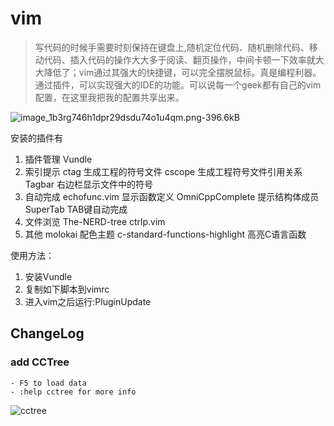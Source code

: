 # vim
> 写代码的时候手需要时刻保持在键盘上,随机定位代码、随机删除代码、移动代码、插入代码的操作大大多于阅读、翻页操作，中间卡顿一下效率就大大降低了；vim通过其强大的快捷键，可以完全摆脱鼠标。真是编程利器。通过插件，可以实现强大的IDE的功能。可以说每一个geek都有自己的vim配置，在这里我把我的配置共享出来。

![image_1b3rg746h1dpr29dsdu74o1u4qm.png-396.6kB][1]

安装的插件有

1. 插件管理
   Vundle
2. 索引提示
   ctag             生成工程的符号文件
   cscope           生成工程符号文件引用关系
   Tagbar           右边栏显示文件中的符号
3. 自动完成
   echofunc.vim     显示函数定义
   OmniCppComplete  提示结构体成员
   SuperTab         TAB键自动完成
4. 文件浏览
   The-NERD-tree
   ctrlp.vim
5. 其他
   molokai          配色主题
   c-standard-functions-highlight  高亮C语言函数


使用方法：
1. 安装Vundle
2. 复制如下脚本到vimrc
3. 进入vim之后运行:PluginUpdate

ChangeLog
------

### add CCTree
	- F5 to load data
	- :help cctree for more info
![cctree](http://static.zybuluo.com/shenyuflying/n9ge1arlt4vbsuj5j2scm0g4/cctree.png)

[1]: http://static.zybuluo.com/shenyuflying/cj63bslrkuvv0nidd53wser8/image_1b3rg746h1dpr29dsdu74o1u4qm.png
[2]: http://static.zybuluo.com/shenyuflying/n9ge1arlt4vbsuj5j2scm0g4/cctree.png
